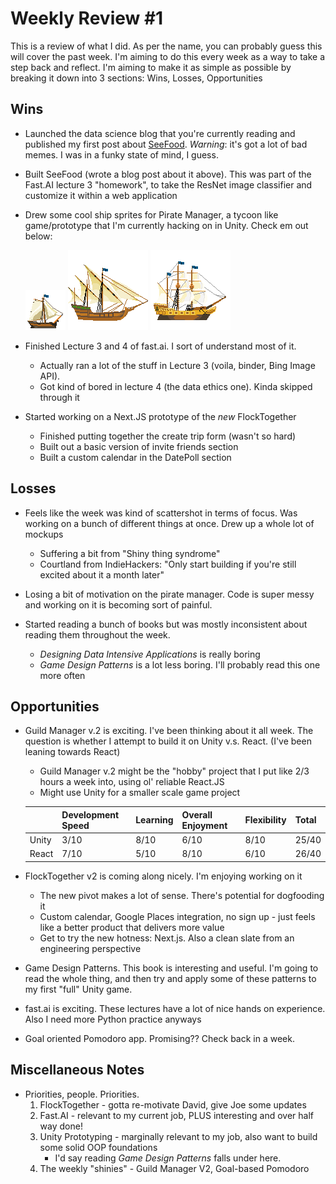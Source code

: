 # Weekly Review #1

This is a review of what I did. As per the name, you can probably guess this will cover the past week. I'm aiming to do this every week as a way to take a step back and reflect. I'm aiming to make it as simple as possible by breaking it down into 3 sections: Wins, Losses, Opportunities

## Wins

- Launched the data science blog that you're currently reading and published my first post about [SeeFood](https://david8zhang.github.io/ds-blog/2020/09/23/See-Food.html). _Warning_: it's got a lot of bad memes. I was in a funky state of mind, I guess.

- Built SeeFood (wrote a blog post about it above). This was part of the Fast.AI lecture 3 "homework", to take the ResNet image classifier and customize it within a web application

- Drew some cool ship sprites for Pirate Manager, a tycoon like game/prototype that I'm currently hacking on in Unity. Check em out below:

  ![sloop](./images/20200927/sloop.png)
  ![caravel](./images/20200927/caravel.png)
  ![galleon](./images/20200927/Galleon.png)

- Finished Lecture 3 and 4 of fast.ai. I sort of understand most of it.

  - Actually ran a lot of the stuff in Lecture 3 (voila, binder, Bing Image API).
  - Got kind of bored in lecture 4 (the data ethics one). Kinda skipped through it

- Started working on a Next.JS prototype of the _new_ FlockTogether
  - Finished putting together the create trip form (wasn't so hard)
  - Built out a basic version of invite friends section
  - Built a custom calendar in the DatePoll section

## Losses

- Feels like the week was kind of scattershot in terms of focus. Was working on a bunch of different things at once. Drew up a whole lot of mockups

  - Suffering a bit from "Shiny thing syndrome"
  - Courtland from IndieHackers: "Only start building if you're still excited about it a month later"

- Losing a bit of motivation on the pirate manager. Code is super messy and working on it is becoming sort of painful.

- Started reading a bunch of books but was mostly inconsistent about reading them throughout the week.

  - _Designing Data Intensive Applications_ is really boring
  - _Game Design Patterns_ is a lot less boring. I'll probably read this one more often

## Opportunities

- Guild Manager v.2 is exciting. I've been thinking about it all week. The question is whether I attempt to build it on Unity v.s. React. (I've been leaning towards React)

  - Guild Manager v.2 might be the "hobby" project that I put like 2/3 hours a week into, using ol' reliable React.JS
  - Might use Unity for a smaller scale game project

  |       | Development Speed | Learning | Overall Enjoyment | Flexibility | Total |
  | ----- | ----------------- | -------- | ----------------- | ----------- | ----- |
  | Unity | 3/10              | 8/10     | 6/10              | 8/10        | 25/40 |
  | React | 7/10              | 5/10     | 8/10              | 6/10        | 26/40 |

- FlockTogether v2 is coming along nicely. I'm enjoying working on it

  - The new pivot makes a lot of sense. There's potential for dogfooding it
  - Custom calendar, Google Places integration, no sign up - just feels like a better product that delivers more value
  - Get to try the new hotness: Next.js. Also a clean slate from an engineering perspective

- Game Design Patterns. This book is interesting and useful. I'm going to read the whole thing, and then try and apply some of these patterns to my first "full" Unity game.

- fast.ai is exciting. These lectures have a lot of nice hands on experience. Also I need more Python practice anyways

- Goal oriented Pomodoro app. Promising?? Check back in a week.

## Miscellaneous Notes

- Priorities, people. Priorities.
  1. FlockTogether - gotta re-motivate David, give Joe some updates
  2. Fast.AI - relevant to my current job, PLUS interesting and over half way done!
  3. Unity Prototyping - marginally relevant to my job, also want to build some solid OOP foundations
     - I'd say reading _Game Design Patterns_ falls under here.
  4. The weekly "shinies" - Guild Manager V2, Goal-based Pomodoro
